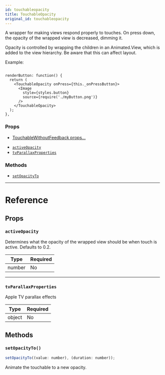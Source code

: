 ```yaml
---
id: touchableopacity
title: TouchableOpacity
original_id: touchableopacity
---
```


A wrapper for making views respond properly to touches. On press down, the opacity of the wrapped view is decreased, dimming it.

Opacity is controlled by wrapping the children in an Animated.View, which is added to the view hierarchy. Be aware that this can affect layout.

Example:

```

renderButton: function() {
  return (
    <TouchableOpacity onPress={this._onPressButton}>
      <Image
        style={styles.button}
        source={require('./myButton.png')}
      />
    </TouchableOpacity>
  );
},

```

### Props

- [TouchableWithoutFeedback props...](touchablewithoutfeedback.md#props)

* [`activeOpacity`](touchableopacity.md#activeopacity)
* [`tvParallaxProperties`](touchableopacity.md#tvparallaxproperties)

### Methods

- [`setOpacityTo`](touchableopacity.md#setopacityto)

---

# Reference

## Props

### `activeOpacity`

Determines what the opacity of the wrapped view should be when touch is active. Defaults to 0.2.

| Type   | Required |
| ------ | -------- |
| number | No       |

---

### `tvParallaxProperties`

Apple TV parallax effects

| Type   | Required |
| ------ | -------- |
| object | No       |

## Methods

### `setOpacityTo()`

```jsx
setOpacityTo((value: number), (duration: number));
```

Animate the touchable to a new opacity.
